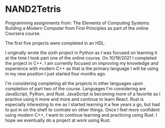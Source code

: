 # NAND2Tetris

Programming assignments from: 
The Elements of Computing Systems: 
Building a Modern Computer from First Principles 
as part of the online Coursera course.

The first five projects were completed in an HDL.

I originally wrote the sixth project in Python as I was focused on learning it 
at the time I took part one of the online course. On 10/19/2021 I completed the
project in C++. I am currently focused on improving my knowledge and experience
with modern C++ as that is the primary language I will be using in my new
position I just started four months ago.

I'm considering completing all the projects in other languages upon completion 
of part two of the course. Languages I'm considering are JavaScript, Python, 
and Rust. JavaScript is becoming more of a favorite as I practice using it more
and more and continue to learn React. Rust is especially interesting to me as I
started learning it a few years a go, but had to put in on the shelf to
contrate on other things. Once I feel more confident using modern C++, I want
to continue learning and practicing using Rust. I hope we eventually do a
project at work using Rust. 
